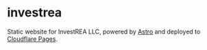 # investrea

Static website for InvestREA LLC, powered by [Astro](https://astro.build/) and deployed to [Cloudflare Pages](https://docs.astro.build/en/guides/deploy/cloudflare/#how-to-deploy-a-site-with-git).
